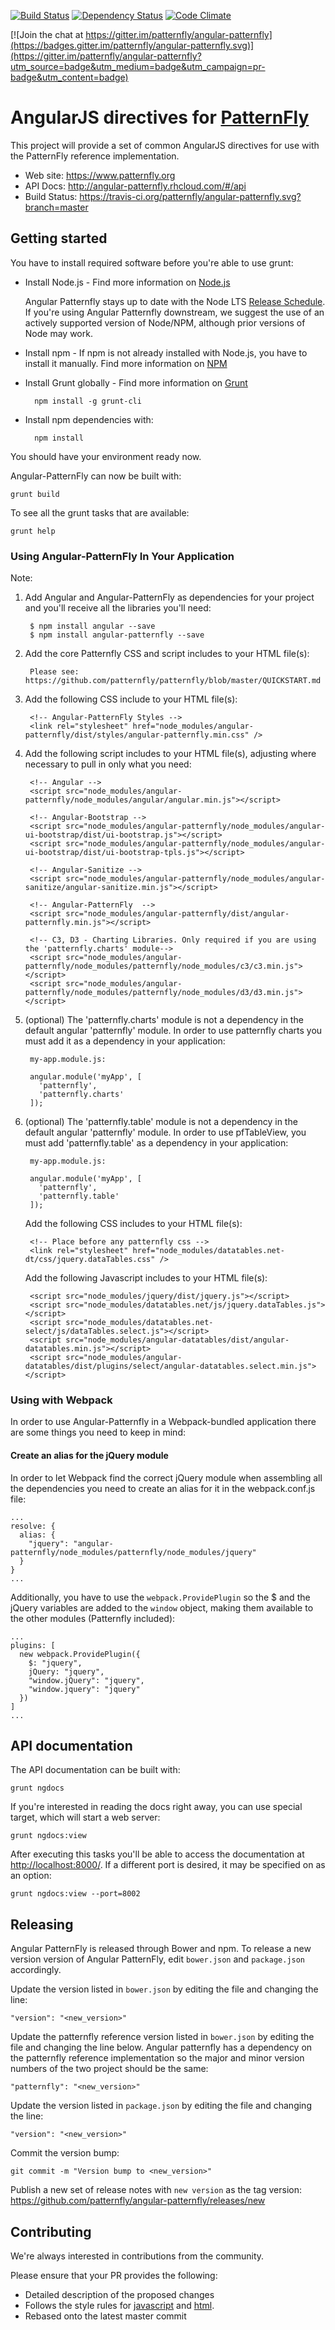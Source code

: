 [![Build Status](https://travis-ci.org/patternfly/angular-patternfly.svg?branch=master)](https://travis-ci.org/patternfly/angular-patternfly)
[![Dependency Status](https://gemnasium.com/badges/github.com/patternfly/angular-patternfly.svg)](https://gemnasium.com/github.com/patternfly/angular-patternfly)
[![Code Climate](https://codeclimate.com/github/patternfly/angular-patternfly/badges/gpa.svg)](https://codeclimate.com/github/patternfly/angular-patternfly)

[![Join the chat at https://gitter.im/patternfly/angular-patternfly](https://badges.gitter.im/patternfly/angular-patternfly.svg)](https://gitter.im/patternfly/angular-patternfly?utm_source=badge&utm_medium=badge&utm_campaign=pr-badge&utm_content=badge)

# AngularJS directives for [PatternFly](https://www.patternfly.org) 

This project will provide a set of common AngularJS directives for use with the PatternFly reference implementation.

* Web site: https://www.patternfly.org
* API Docs: http://angular-patternfly.rhcloud.com/#/api
* Build Status: https://travis-ci.org/patternfly/angular-patternfly.svg?branch=master

## Getting started

You have to install required software before you're able to use grunt:

* Install Node.js - Find more information on [Node.js](http://nodejs.org/)

  Angular Patternfly stays up to date with the Node LTS [Release Schedule](https://github.com/nodejs/LTS#lts_schedule). If you're using Angular Patternfly downstream, we suggest the use of an actively supported version of Node/NPM, although prior versions of Node may work. 

* Install npm - If npm is not already installed with Node.js, you have to install it manually. Find more information on [NPM](https://www.npmjs.org/)

* Install Grunt globally - Find more information on [Grunt](http://gruntjs.com/)

        npm install -g grunt-cli

* Install npm dependencies with:

        npm install

You should have your environment ready now.

Angular-PatternFly can now be built with:
```shell
grunt build
```

To see all the grunt tasks that are available:
```shell
grunt help
```

### Using Angular-PatternFly In Your Application

Note:

1. Add Angular and Angular-PatternFly as dependencies for your project and you'll receive all the libraries you'll need:

        $ npm install angular --save
        $ npm install angular-patternfly --save

2. Add the core Patternfly CSS and script includes to your HTML file(s):

        Please see:  https://github.com/patternfly/patternfly/blob/master/QUICKSTART.md

3. Add the following CSS include to your HTML file(s):

        <!-- Angular-PatternFly Styles -->
        <link rel="stylesheet" href="node_modules/angular-patternfly/dist/styles/angular-patternfly.min.css" />

4. Add the following script includes to your HTML file(s), adjusting where necessary to pull in only what you need:

        <!-- Angular -->
        <script src="node_modules/angular-patternfly/node_modules/angular/angular.min.js"></script>

        <!-- Angular-Bootstrap -->
        <script src="node_modules/angular-patternfly/node_modules/angular-ui-bootstrap/dist/ui-bootstrap.js"></script>
        <script src="node_modules/angular-patternfly/node_modules/angular-ui-bootstrap/dist/ui-bootstrap-tpls.js"></script>

        <!-- Angular-Sanitize -->
        <script src="node_modules/angular-patternfly/node_modules/angular-sanitize/angular-sanitize.min.js"></script>

        <!-- Angular-PatternFly  -->
        <script src="node_modules/angular-patternfly/dist/angular-patternfly.min.js"></script>

        <!-- C3, D3 - Charting Libraries. Only required if you are using the 'patternfly.charts' module-->
        <script src="node_modules/angular-patternfly/node_modules/patternfly/node_modules/c3/c3.min.js"></script>
        <script src="node_modules/angular-patternfly/node_modules/patternfly/node_modules/d3/d3.min.js"></script>

5. (optional) The 'patternfly.charts' module is not a dependency in the default angular 'patternfly' module.
   In order to use patternfly charts you must add it as a dependency in your application:

        my-app.module.js:

        angular.module('myApp', [
          'patternfly',
          'patternfly.charts'
        ]);

6. (optional) The 'patternfly.table' module is not a dependency in the default angular 'patternfly' module.
   In order to use pfTableView, you must add 'patternfly.table' as a dependency in your application:

        my-app.module.js:

        angular.module('myApp', [
          'patternfly',
          'patternfly.table'
        ]);

   Add the following CSS includes to your HTML file(s):

        <!-- Place before any patternfly css -->
        <link rel="stylesheet" href="node_modules/datatables.net-dt/css/jquery.dataTables.css" />

   Add the following Javascript includes to your HTML file(s):

        <script src="node_modules/jquery/dist/jquery.js"></script>
        <script src="node_modules/datatables.net/js/jquery.dataTables.js"></script>
        <script src="node_modules/datatables.net-select/js/dataTables.select.js"></script>
        <script src="node_modules/angular-datatables/dist/angular-datatables.min.js"></script>
        <script src="node_modules/angular-datatables/dist/plugins/select/angular-datatables.select.min.js"></script>

### Using with Webpack

In order to use Angular-Patternfly in a Webpack-bundled application there are some things you need to keep in mind:

#### Create an alias for the jQuery module

In order to let Webpack find the correct jQuery module when assembling all the dependencies you need to create an alias for it in the webpack.conf.js file:

```
...
resolve: {
  alias: {
    "jquery": "angular-patternfly/node_modules/patternfly/node_modules/jquery"
  }
}
...
```

Additionally, you have to use the `webpack.ProvidePlugin` so the $ and the jQuery variables are added to the `window` object, making them available to the other modules (Patternfly included):
```
...
plugins: [
  new webpack.ProvidePlugin({
    $: "jquery",
    jQuery: "jquery",
    "window.jQuery": "jquery",
    "window.jquery": "jquery"
  })
]
...
```

## API documentation

The API documentation can be built with:
```shell
grunt ngdocs
```

If you're interested in reading the docs right away, you can use special target, which will start a web server:
```shell
grunt ngdocs:view
```

After executing this tasks you'll be able to access the documentation at [http://localhost:8000/](http://localhost:8000/). If a different port is desired, it may be specified on as an option:
```shell
grunt ngdocs:view --port=8002
```

## Releasing

Angular PatternFly is released through Bower and npm. To release a new version version of Angular PatternFly, edit `bower.json` and `package.json` accordingly.

Update the version listed in `bower.json` by editing the file and changing the line:

```
"version": "<new_version>"
```

Update the patternfly reference version listed in `bower.json` by editing the file and changing the line below. Angular patternfly has a dependency on the patternfly reference implementation so the major and minor version numbers of the two project should be the same:
```
"patternfly": "<new_version>"
```


Update the version listed in `package.json` by editing the file and changing the line:

```
"version": "<new_version>"
```

Commit the version bump:

```
git commit -m "Version bump to <new_version>"
```

Publish a new set of release notes with ```new version``` as the tag version:
https://github.com/patternfly/angular-patternfly/releases/new

## Contributing

We're always interested in contributions from the community.

Please ensure that your PR provides the following:

* Detailed description of the proposed changes
* Follows the style rules for [javascript](eslint.yaml) and [html](.htmlhintrc).
* Rebased onto the latest master commit
